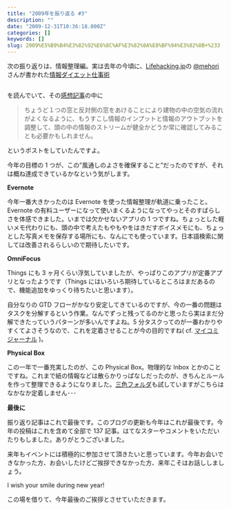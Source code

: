 ```yaml
---
title: "2009年を振り返る #3"
description: ""
date: "2009-12-31T10:36:18.000Z"
categories: []
keywords: []
slug: 2009%E5%B9%B4%E3%82%92%E6%8C%AF%E3%82%8A%E8%BF%94%E3%82%8B+%233
---
```


次の振り返りは、情報整理編。実は去年の今頃に、[Lifehacking.jp](http://lifehacking.jp/)の [@mehori](http://twitter.com/mehori) さんが書かれた[情報ダイエット仕事術](http://www.amazon.co.jp/gp/product/4479771328?ie=UTF8&tag=qli-22&linkCode=as2&camp=247&creative=7399&creativeASIN=4479771328)

![]()

を読んでいて、その[感想記事](http://blog.qli.jp/2009/01/%E6%83%85%E5%A0%B1%E3%83%80%E3%82%A4%E3%82%A8%E3%83%83%E3%83%88%E3%82%92%E8%A1%8C%E3%81%86%E3%81%93%E3%81%A8.html)の中に

> ちょうど１つの窓と反対側の窓をあけることにより建物の中の空気の流れがよくなるように、もうすこし情報のインプットと情報のアウトプットを調整して、頭の中の情報のストリームが健全かどうか常に確認してみることも必要かもしれません。

というポストをしていたんですよ。

今年の目標の 1 つが、この”風通しのよさを確保すること”だったのですが、それは概ね達成できているかなという気がします。

**Evernote**

今年一番大きかったのは Evernote を使った情報整理が軌道に乗ったこと。Evernote の有料ユーザーになって使いまくるようになってやっとそのすばらしさを体感できました。いまでは欠かせないアプリの 1 つですね。ちょっとした軽いメモ代わりにも、頭の中で考えたもやもやをはきだすボイスメモにも、ちょっとした写真メモを保存する場所にも、なんにでも使っています。日本語検索に関しては改善されるらしいので期待したいです。

**OmniFocus**

Things にも 3 ヶ月くらい浮気していましたが、やっぱりこのアプリが定番アプリとなったようです（Things にはいろいろ期待しているところはまだあるので、機能追加をゆっくり待ちたいと思います）。

自分なりの GTD フローがかなり安定してきているのですが、今の一番の問題はタスクを分解するという作業。なんでずっと残ってるのかと思ったら実はまだ分解できたっていうパターンが多いんですよね。5 分タスクってのが一番わかりやすくてよさそうなので、これを定着させることが今の目的ですね( cf. [マイコミジャーナル](http://journal.mycom.co.jp/series/lifehacktalk/019/index.html) )。

**Physical Box**

この一年で一番充実したのが、この Physical Box。物理的な Inbox とかのことですね。これまで紙の情報などは散らかりっぱなしだったのが、きちんとルールを作って整理できるようになりました。[三色フォルダ](http://www.ideaxidea.com/archives/2005/05/post_3.html)も試していますがこちらはなかなか定着しません･･･

**最後に**

振り返り記事はこれで最後です。このブログの更新も今年はこれが最後です。今年の投稿はこれを含めて全部で 137 記事。はてなスターやコメントをいただいたりもしました。ありがとうございました。

来年もイベントには積極的に参加させて頂きたいと思っています。今年お会いできなかった方、お会いしたけどご挨拶できなかった方、来年こそはお話ししましょう。

I wish your smile during new year!

この場を借りて、今年最後のご挨拶とさせていただきます。
